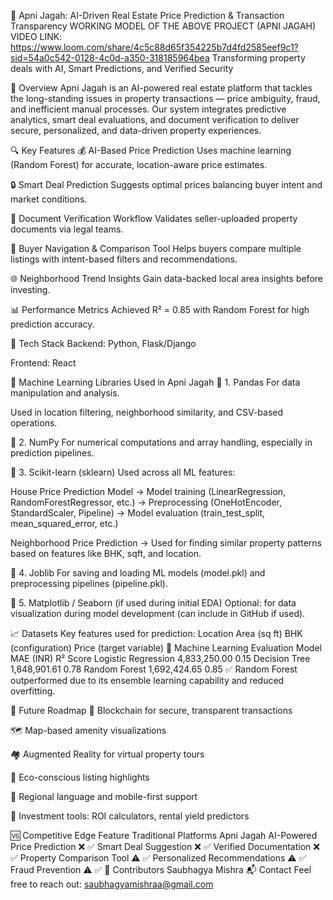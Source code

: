 🏡 Apni Jagah: AI-Driven Real Estate Price Prediction & Transaction Transparency
WORKING MODEL OF THE ABOVE PROJECT (APNI JAGAH)
VIDEO LINK: https://www.loom.com/share/4c5c88d65f354225b7d4fd2585eef9c1?sid=54a0c542-0128-4c0d-a350-318185964bea
Transforming property deals with AI, Smart Predictions, and Verified Security

🚀 Overview
Apni Jagah is an AI-powered real estate platform that tackles the long-standing issues in property transactions — price ambiguity, fraud, and inefficient manual processes. Our system integrates predictive analytics, smart deal evaluations, and document verification to deliver secure, personalized, and data-driven property experiences.

🔍 Key Features
💰 AI-Based Price Prediction
Uses machine learning (Random Forest) for accurate, location-aware price estimates.

🔒 Smart Deal Prediction
Suggests optimal prices balancing buyer intent and market conditions.

📄 Document Verification Workflow
Validates seller-uploaded property documents via legal teams.

🤝 Buyer Navigation & Comparison Tool
Helps buyers compare multiple listings with intent-based filters and recommendations.

🌐 Neighborhood Trend Insights
Gain data-backed local area insights before investing.

📊 Performance Metrics
Achieved R² = 0.85 with Random Forest for high prediction accuracy.

🧠 Tech Stack
Backend: Python, Flask/Django

Frontend: React

🧠 Machine Learning Libraries Used in Apni Jagah
📌 1. Pandas
For data manipulation and analysis.

Used in location filtering, neighborhood similarity, and CSV-based operations.

📌 2. NumPy
For numerical computations and array handling, especially in prediction pipelines.

📌 3. Scikit-learn (sklearn)
Used across all ML features:

House Price Prediction Model
→ Model training (LinearRegression, RandomForestRegressor, etc.)
→ Preprocessing (OneHotEncoder, StandardScaler, Pipeline)
→ Model evaluation (train_test_split, mean_squared_error, etc.)

Neighborhood Price Prediction
→ Used for finding similar property patterns based on features like BHK, sqft, and location.

📌 4. Joblib
For saving and loading ML models (model.pkl) and preprocessing pipelines (pipeline.pkl).

📌 5. Matplotlib / Seaborn (if used during initial EDA)
Optional: for data visualization during model development (can include in GitHub if used).

📈 Datasets
Key features used for prediction:
Location
Area (sq ft)
BHK (configuration)
Price (target variable)
🔬 Machine Learning Evaluation
Model	MAE (INR)	R² Score
Logistic Regression	4,833,250.00	0.15
Decision Tree	1,848,901.61	0.78
Random Forest	1,692,424.65	0.85
✅ Random Forest outperformed due to its ensemble learning capability and reduced overfitting.

📌 Future Roadmap
🔗 Blockchain for secure, transparent transactions

🗺️ Map-based amenity visualizations

🏘️ Augmented Reality for virtual property tours

🌿 Eco-conscious listing highlights

📱 Regional language and mobile-first support

💼 Investment tools: ROI calculators, rental yield predictors

🆚 Competitive Edge
Feature	Traditional Platforms	Apni Jagah
AI-Powered Price Prediction	❌	✅
Smart Deal Suggestion	❌	✅
Verified Documentation	❌	✅
Property Comparison Tool	⚠️	✅
Personalized Recommendations	⚠️	✅
Fraud Prevention	⚠️	✅
🙌 Contributors
Saubhagya Mishra
📬 Contact
Feel free to reach out:
saubhagyamishraa@gmail.com
